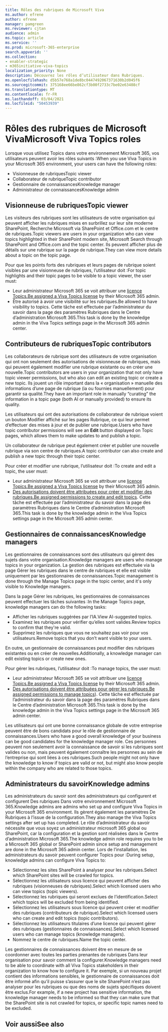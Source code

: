 ```yaml
---
title: Rôles des rubriques de Microsoft Viva
ms.author: efrene
author: efrene
manager: pamgreen
ms.reviewer: cjtan
audience: admin
ms.topic: article
ms.service: ''
ms.prod: microsoft-365-enterprise
search.appverid: ''
ms.collection:
- enabler-strategic
- m365initiative-viva-topics
localization_priority: None
description: Découvrez les rôles d’utilisateur dans Rubriques.
ms.openlocfilehash: d5b57e768a1de8bc0447492067371630b2d045f6
ms.sourcegitcommit: 375168ee66be862cf3b00f2733c7be02e63408cf
ms.translationtype: MT
ms.contentlocale: fr-FR
ms.lasthandoff: 03/04/2021
ms.locfileid: "50453939"
---
```

# <a name="microsoft-viva-topics-roles"></a><span data-ttu-id="df792-103">Rôles des rubriques de Microsoft Viva</span><span class="sxs-lookup"><span data-stu-id="df792-103">Microsoft Viva Topics roles</span></span> 

<span data-ttu-id="df792-104">Lorsque vous utilisez Topics dans votre environnement Microsoft 365, vos utilisateurs peuvent avoir les rôles suivants :</span><span class="sxs-lookup"><span data-stu-id="df792-104">When you use Viva Topics in your Microsoft 365 environment, your users can have the following roles:</span></span>
-   <span data-ttu-id="df792-105">Visionneuse de rubriques</span><span class="sxs-lookup"><span data-stu-id="df792-105">Topic viewer</span></span>
-   <span data-ttu-id="df792-106">Collaborateur de rubrique</span><span class="sxs-lookup"><span data-stu-id="df792-106">Topic contributor</span></span>
-   <span data-ttu-id="df792-107">Gestionnaire de connaissances</span><span class="sxs-lookup"><span data-stu-id="df792-107">Knowledge manager</span></span>
-   <span data-ttu-id="df792-108">Administrateur de connaissances</span><span class="sxs-lookup"><span data-stu-id="df792-108">Knowledge admin</span></span>

## <a name="topic-viewer"></a><span data-ttu-id="df792-109">Visionneuse de rubriques</span><span class="sxs-lookup"><span data-stu-id="df792-109">Topic viewer</span></span>

<span data-ttu-id="df792-110">Les visiteurs des rubriques sont les utilisateurs de votre organisation qui peuvent afficher les rubriques mises en surbrillez sur leur site moderne SharePoint, Recherche Microsoft via SharePoint et Office.com et le centre de rubriques.</span><span class="sxs-lookup"><span data-stu-id="df792-110">Topic viewers are users in your organization who can view topics highlighted in their SharePoint modern site, Microsoft Search through SharePoint and Office.com and the topic center.</span></span> <span data-ttu-id="df792-111">Ils peuvent afficher plus de détails sur une rubrique sur la page de rubrique.</span><span class="sxs-lookup"><span data-stu-id="df792-111">They can view more details about a topic on the topic page.</span></span> 

<span data-ttu-id="df792-112">Pour que les points forts des rubriques et leurs pages de rubrique soient visibles par une visionneuse de rubriques, l’utilisateur doit :</span><span class="sxs-lookup"><span data-stu-id="df792-112">For topic highlights and their topic pages to be visible to a topic viewer, the user must:</span></span>
-   <span data-ttu-id="df792-113">Leur administrateur Microsoft 365 se voit attribuer une [licence Topics.](https://docs.microsoft.com/microsoft-365/knowledge/set-up-topic-experiences#assign-licenses)</span><span class="sxs-lookup"><span data-stu-id="df792-113">[Be assigned a Viva Topics license](https://docs.microsoft.com/microsoft-365/knowledge/set-up-topic-experiences#assign-licenses) by their Microsoft 365 admin.</span></span>
-   <span data-ttu-id="df792-114">Être autorisé à avoir une visibilité sur les rubriques.</span><span class="sxs-lookup"><span data-stu-id="df792-114">Be allowed to have visibility to topics.</span></span> <span data-ttu-id="df792-115">Cette tâche est effectuée par l’administrateur du savoir dans la page des paramètres Rubriques dans le Centre d’administration Microsoft 365.</span><span class="sxs-lookup"><span data-stu-id="df792-115">This task is done by the knowledge admin in the Viva Topics settings page in the Microsoft 365 admin center.</span></span>


## <a name="topic-contributors"></a><span data-ttu-id="df792-116">Contributeurs de rubriques</span><span class="sxs-lookup"><span data-stu-id="df792-116">Topic contributors</span></span>

<span data-ttu-id="df792-117">Les collaborateurs de rubrique sont des utilisateurs de votre organisation qui ont non seulement des autorisations de visionneuse de rubriques, mais qui peuvent également modifier une rubrique existante ou en créer une nouvelle.</span><span class="sxs-lookup"><span data-stu-id="df792-117">Topic contributors are users in your organization that not only have topic viewer permissions, but who also can edit an existing topic or create a new topic.</span></span> <span data-ttu-id="df792-118">Ils jouent un rôle important dans la « organisation » manuelle des informations d’une page de rubrique (ia ou fournies manuellement) pour garantir sa qualité.</span><span class="sxs-lookup"><span data-stu-id="df792-118">They have an important role in manually “curating” the information in a topic page (both AI or manually provided) to ensure its quality.</span></span>

<span data-ttu-id="df792-119">Les utilisateurs qui ont des  autorisations de collaborateur de rubrique voient un bouton Modifier affiché sur les pages Rubrique, ce qui leur permet d’effectuer des mises à jour et de publier une rubrique.</span><span class="sxs-lookup"><span data-stu-id="df792-119">Users who have topic contributor permissions will see an **Edit** button displayed on Topic pages, which allows them to make updates to and publish a topic.</span></span>

<span data-ttu-id="df792-120">Un collaborateur de rubrique peut également créer et publier une nouvelle rubrique via son centre de rubriques.</span><span class="sxs-lookup"><span data-stu-id="df792-120">A topic contributor can also create and publish a new topic through their topic center.</span></span>

<span data-ttu-id="df792-121">Pour créer et modifier une rubrique, l’utilisateur doit :</span><span class="sxs-lookup"><span data-stu-id="df792-121">To create and edit a topic, the user must:</span></span>

-   <span data-ttu-id="df792-122">Leur administrateur Microsoft 365 se voit attribuer une [licence Topics.](https://docs.microsoft.com/microsoft-365/knowledge/set-up-topic-experiences#assign-licenses)</span><span class="sxs-lookup"><span data-stu-id="df792-122">[Be assigned a Viva Topics license](https://docs.microsoft.com/microsoft-365/knowledge/set-up-topic-experiences#assign-licenses) by their Microsoft 365 admin.</span></span>
-   <span data-ttu-id="df792-123">[Des autorisations doivent être attribuées pour créer et modifier des rubriques.](https://docs.microsoft.com/microsoft-365/knowledge/topic-experiences-user-permissions#change-who-has-permissions-to-do-tasks-on-the-topic-center)</span><span class="sxs-lookup"><span data-stu-id="df792-123">[Be assigned permissions to create and edit topics](https://docs.microsoft.com/microsoft-365/knowledge/topic-experiences-user-permissions#change-who-has-permissions-to-do-tasks-on-the-topic-center).</span></span> <span data-ttu-id="df792-124">Cette tâche est effectuée par l’administrateur du savoir dans la page des paramètres Rubriques dans le Centre d’administration Microsoft 365.</span><span class="sxs-lookup"><span data-stu-id="df792-124">This task is done by the knowledge admin in the Viva Topics settings page in the Microsoft 365 admin center.</span></span>

## <a name="knowledge-managers"></a><span data-ttu-id="df792-125">Gestionnaires de connaissances</span><span class="sxs-lookup"><span data-stu-id="df792-125">Knowledge managers</span></span>

<span data-ttu-id="df792-126">Les gestionnaires de connaissances sont des utilisateurs qui gèrent des sujets dans votre organisation.</span><span class="sxs-lookup"><span data-stu-id="df792-126">Knowledge managers are users who manage topics in your organization.</span></span>  <span data-ttu-id="df792-127">La gestion des rubriques est effectuée via la page Gérer les rubriques dans le centre de rubriques et elle est visible uniquement par les gestionnaires de connaissances.</span><span class="sxs-lookup"><span data-stu-id="df792-127">Topic management is done through the Manage Topics page in the topic center, and it's only visible to Knowledge managers.</span></span>

<span data-ttu-id="df792-128">Dans la page Gérer les rubriques, les gestionnaires de connaissances peuvent effectuer les tâches suivantes :</span><span class="sxs-lookup"><span data-stu-id="df792-128">In the Manage Topics page, knowledge managers can do the following tasks:</span></span>
-   <span data-ttu-id="df792-129">Afficher les rubriques suggérées par l’IA.</span><span class="sxs-lookup"><span data-stu-id="df792-129">View AI-suggested topics.</span></span>
-   <span data-ttu-id="df792-130">Examinez les rubriques pour vérifier qu’elles sont valides.</span><span class="sxs-lookup"><span data-stu-id="df792-130">Review topics to confirm that they're valid.</span></span>
-   <span data-ttu-id="df792-131">Supprimez les rubriques que vous ne souhaitez pas voir pour vos utilisateurs.</span><span class="sxs-lookup"><span data-stu-id="df792-131">Remove topics that you don’t want visible to your users.</span></span>

<span data-ttu-id="df792-132">En outre, un gestionnaire de connaissances peut modifier des rubriques existantes ou en créer de nouvelles.</span><span class="sxs-lookup"><span data-stu-id="df792-132">Additionally, a knowledge manager can edit existing topics or create new ones.</span></span>

<span data-ttu-id="df792-133">Pour gérer les rubriques, l’utilisateur doit :</span><span class="sxs-lookup"><span data-stu-id="df792-133">To manage topics, the user must:</span></span>
-   <span data-ttu-id="df792-134">Leur administrateur Microsoft 365 se voit attribuer une [licence Topics.](https://docs.microsoft.com/microsoft-365/knowledge/set-up-topic-experiences#assign-licenses)</span><span class="sxs-lookup"><span data-stu-id="df792-134">[Be assigned a Viva Topics license](https://docs.microsoft.com/microsoft-365/knowledge/set-up-topic-experiences#assign-licenses) by their Microsoft 365 admin.</span></span>
-   <span data-ttu-id="df792-135">[Des autorisations doivent être attribuées pour gérer les rubriques.](https://docs.microsoft.com/microsoft-365/knowledge/topic-experiences-user-permissions#change-who-has-permissions-to-do-tasks-on-the-topic-center)</span><span class="sxs-lookup"><span data-stu-id="df792-135">[Be assigned permissions to manage topics](https://docs.microsoft.com/microsoft-365/knowledge/topic-experiences-user-permissions#change-who-has-permissions-to-do-tasks-on-the-topic-center)).</span></span> <span data-ttu-id="df792-136">Cette tâche est effectuée par l’administrateur du savoir dans la page des paramètres Rubriques dans le Centre d’administration Microsoft 365.</span><span class="sxs-lookup"><span data-stu-id="df792-136">This task is done by the knowledge admin in the Viva Topics settings page in the Microsoft 365 admin center.</span></span>

<span data-ttu-id="df792-137">Les utilisateurs qui ont une bonne connaissance globale de votre entreprise peuvent être de bons candidats pour le rôle de gestionnaire de connaissances.</span><span class="sxs-lookup"><span data-stu-id="df792-137">Users who have a good overall knowledge of your business can be good candidates for the knowledge manager role.</span></span> <span data-ttu-id="df792-138">Ces personnes peuvent non seulement avoir la connaissance de savoir si les rubriques sont valides ou non, mais peuvent également connaître les personnes au sein de l’entreprise qui sont liées à ces rubriques.</span><span class="sxs-lookup"><span data-stu-id="df792-138">Such people might not only have the knowledge to know if topics are valid or not, but might also know people within the company who are related to those topics.</span></span>


## <a name="knowledge-admins"></a><span data-ttu-id="df792-139">Administrateurs du savoir</span><span class="sxs-lookup"><span data-stu-id="df792-139">Knowledge admins</span></span>

<span data-ttu-id="df792-140">Les administrateurs du savoir sont des administrateurs qui configurent et configurent Des rubriques Dans votre environnement Microsoft 365.</span><span class="sxs-lookup"><span data-stu-id="df792-140">Knowledge admins are admins who set up and configure Viva Topics in your Microsoft 365 environment.</span></span> <span data-ttu-id="df792-141">Ils gèrent également les paramètres De Rubriques à l’issue de la configuration.</span><span class="sxs-lookup"><span data-stu-id="df792-141">They also manage the Viva Topics settings after set up has completed.</span></span> <span data-ttu-id="df792-142">Le rôle d’administrateur du savoir nécessite que vous soyez un administrateur microsoft 365 global ou SharePoint, car la configuration et la gestion sont réalisées dans le Centre d’administration Microsoft 365.</span><span class="sxs-lookup"><span data-stu-id="df792-142">The knowledge admin role requires you to be a Microsoft 365 global or SharePoint admin since setup and management are done in the Microsoft 365 admin center.</span></span>
<span data-ttu-id="df792-143">Lors de l’installation, les administrateurs du savoir peuvent configurer Topics pour :</span><span class="sxs-lookup"><span data-stu-id="df792-143">During setup, knowledge admins can configure Viva Topics to:</span></span>

-   <span data-ttu-id="df792-144">Sélectionnez les sites SharePoint à analyser pour les rubriques.</span><span class="sxs-lookup"><span data-stu-id="df792-144">Select which SharePoint sites will be crawled for topics.</span></span>
-   <span data-ttu-id="df792-145">Sélectionnez les utilisateurs sous licence qui peuvent afficher des rubriques (visionneuses de rubriques).</span><span class="sxs-lookup"><span data-stu-id="df792-145">Select which licensed users who can view topics (topic viewers).</span></span>
-   <span data-ttu-id="df792-146">Sélectionnez les rubriques qui seront exclues de l’identification.</span><span class="sxs-lookup"><span data-stu-id="df792-146">Select which topics will be excluded from being identified.</span></span>
-   <span data-ttu-id="df792-147">Sélectionnez les utilisateurs sous licence qui peuvent créer et modifier des rubriques (contributeurs de rubrique).</span><span class="sxs-lookup"><span data-stu-id="df792-147">Select which licensed users who can create and edit topics (topic contributors).</span></span>
-   <span data-ttu-id="df792-148">Sélectionnez les utilisateurs titulaires d’une licence qui peuvent gérer des rubriques (gestionnaires de connaissances).</span><span class="sxs-lookup"><span data-stu-id="df792-148">Select which licensed users who can manage topics (knowledge managers).</span></span>
-   <span data-ttu-id="df792-149">Nommez le centre de rubriques.</span><span class="sxs-lookup"><span data-stu-id="df792-149">Name the topic center.</span></span>

<span data-ttu-id="df792-150">Les gestionnaires de connaissances doivent être en mesure de se coordonner avec toutes les parties prenantes de rubriques Dans leur organisation pour savoir comment la configurer.</span><span class="sxs-lookup"><span data-stu-id="df792-150">Knowledge managers need to be able to coordinate with all Viva Topics stakeholders in their organization to know how to configure it.</span></span> <span data-ttu-id="df792-151">Par exemple, si un nouveau projet contient des informations sensibles, le gestionnaire de connaissances doit être informé afin qu’il puisse s’assurer que le site SharePoint n’est pas analyser pour les rubriques ou que des noms de sujets spécifiques doivent être exclus.</span><span class="sxs-lookup"><span data-stu-id="df792-151">For example, if a new project has sensitive information, the knowledge manager needs to be informed so that they can make sure that the SharePoint site is not crawled for topics, or specific topic names need to be excluded.</span></span>


## <a name="see-also"></a><span data-ttu-id="df792-152">Voir aussi</span><span class="sxs-lookup"><span data-stu-id="df792-152">See also</span></span>

